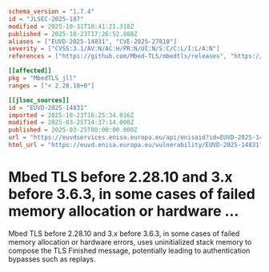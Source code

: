```toml
schema_version = "1.7.4"
id = "JLSEC-2025-187"
modified = 2025-10-31T18:41:21.318Z
published = 2025-10-23T17:26:52.088Z
aliases = ["EUVD-2025-14831", "CVE-2025-27810"]
severity = ["CVSS:3.1/AV:N/AC:H/PR:N/UI:N/S:C/C:L/I:L/A:N"]
references = ["https://github.com/Mbed-TLS/mbedtls/releases", "https://mbed-tls.readthedocs.io/en/latest/security-advisories/mbedtls-security-advisory-2025-03-2/"]

[[affected]]
pkg = "MbedTLS_jll"
ranges = ["< 2.28.10+0"]

[[jlsec_sources]]
id = "EUVD-2025-14831"
imported = 2025-10-23T16:25:34.016Z
modified = 2025-03-25T14:37:14.000Z
published = 2025-03-25T00:00:00.000Z
url = "https://euvdservices.enisa.europa.eu/api/enisaid?id=EUVD-2025-14831"
html_url = "https://euvd.enisa.europa.eu/vulnerability/EUVD-2025-14831"
```

# Mbed TLS before 2.28.10 and 3.x before 3.6.3, in some cases of failed memory allocation or hardware ...

Mbed TLS before 2.28.10 and 3.x before 3.6.3, in some cases of failed memory allocation or hardware errors, uses uninitialized stack memory to compose the TLS Finished message, potentially leading to authentication bypasses such as replays.


